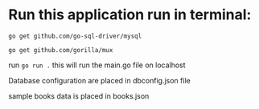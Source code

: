 # Run this application run in terminal:

```go get github.com/go-sql-driver/mysql```

```go get github.com/gorilla/mux```

run ```go run .``` this will run the main.go file on localhost

Database configuration are placed in dbconfig.json file

sample books data is placed in books.json